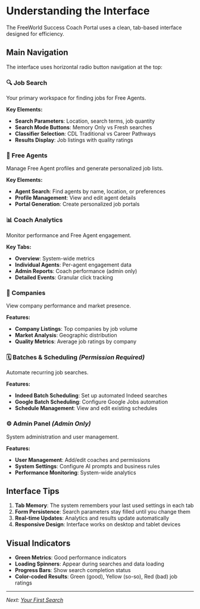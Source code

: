 # Understanding the Interface

The FreeWorld Success Coach Portal uses a clean, tab-based interface designed for efficiency.

## Main Navigation

The interface uses horizontal radio button navigation at the top:

### 🔍 Job Search
Your primary workspace for finding jobs for Free Agents.

**Key Elements:**
- **Search Parameters**: Location, search terms, job quantity
- **Search Mode Buttons**: Memory Only vs Fresh searches
- **Classifier Selection**: CDL Traditional vs Career Pathways
- **Results Display**: Job listings with quality ratings

### 👥 Free Agents
Manage Free Agent profiles and generate personalized job lists.

**Key Elements:**
- **Agent Search**: Find agents by name, location, or preferences
- **Profile Management**: View and edit agent details
- **Portal Generation**: Create personalized job portals

### 📊 Coach Analytics
Monitor performance and Free Agent engagement.

**Key Tabs:**
- **Overview**: System-wide metrics
- **Individual Agents**: Per-agent engagement data
- **Admin Reports**: Coach performance (admin only)
- **Detailed Events**: Granular click tracking

### 🏢 Companies
View company performance and market presence.

**Features:**
- **Company Listings**: Top companies by job volume
- **Market Analysis**: Geographic distribution
- **Quality Metrics**: Average job ratings by company

### 🗓️ Batches & Scheduling *(Permission Required)*
Automate recurring job searches.

**Features:**
- **Indeed Batch Scheduling**: Set up automated Indeed searches
- **Google Batch Scheduling**: Configure Google Jobs automation
- **Schedule Management**: View and edit existing schedules

### ⚙️ Admin Panel *(Admin Only)*
System administration and user management.

**Features:**
- **User Management**: Add/edit coaches and permissions
- **System Settings**: Configure AI prompts and business rules
- **Performance Monitoring**: System-wide analytics

## Interface Tips

1. **Tab Memory**: The system remembers your last used settings in each tab
2. **Form Persistence**: Search parameters stay filled until you change them
3. **Real-time Updates**: Analytics and results update automatically
4. **Responsive Design**: Interface works on desktop and tablet devices

## Visual Indicators

- **Green Metrics**: Good performance indicators
- **Loading Spinners**: Appear during searches and data loading
- **Progress Bars**: Show search completion status
- **Color-coded Results**: Green (good), Yellow (so-so), Red (bad) job ratings

---
*Next: [Your First Search](first-search.md)*
